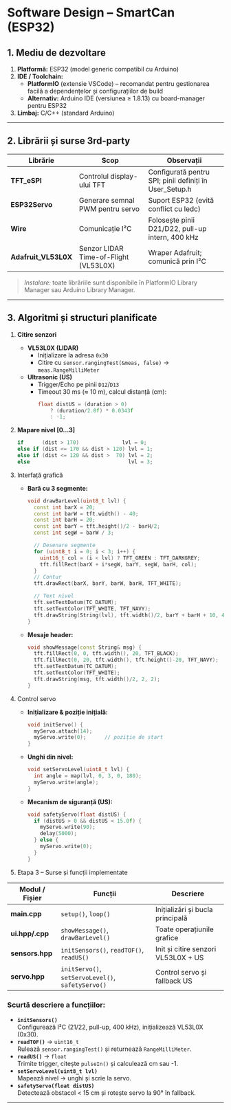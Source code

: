 # Software Design – SmartCan (ESP32)

## 1. Mediu de dezvoltare
1. **Platformă:** ESP32 (model generic compatibil cu Arduino)  
2. **IDE / Toolchain:**  
   - **PlatformIO** (extensie VSCode) – recomandat pentru gestionarea facilă a dependențelor și configurațiilor de build  
   - **Alternativ:** Arduino IDE (versiunea ≥ 1.8.13) cu board-manager pentru ESP32  
3. **Limbaj:** C/C++ (standard Arduino)

---

## 2. Librării și surse 3rd-party

| Librărie             | Scop                                  | Observații                                      |
|----------------------|---------------------------------------|-------------------------------------------------|
| **TFT_eSPI**         | Controlul display-ului TFT            | Configurată pentru SPI; pinii definiți în User_Setup.h |
| **ESP32Servo**       | Generare semnal PWM pentru servo      | Suport ESP32 (evită conflict cu ledc)           |
| **Wire**             | Comunicație I²C                       | Folosește pinii D21/D22, pull-up intern, 400 kHz|
| **Adafruit_VL53L0X** | Senzor LIDAR Time-of-Flight (VL53L0X) | Wraper Adafruit; comunică prin I²C              |

> *Instalare:* toate librăriile sunt disponibile în PlatformIO Library Manager sau Arduino Library Manager.

---

## 3. Algoritmi și structuri planificate

1. **Citire senzori**  
   - **VL53L0X (LIDAR)**  
     - Inițializare la adresa `0x30`  
     - Citire cu `sensor.rangingTest(&meas, false)` → `meas.RangeMilliMeter`  
   - **Ultrasonic (US)**  
     - Trigger/Echo pe pinii `D12`/`D13`  
     - Timeout 30 ms (≈ 10 m), calcul distanță (cm):  
       ```cpp
       float distUS = (duration > 0)
           ? (duration/2.0f) * 0.0343f
           : -1;
       ```
2. **Mapare nivel [0…3]**  
   ```cpp
   if      (dist > 170)              lvl = 0;
   else if (dist <= 170 && dist > 120) lvl = 1;
   else if (dist <= 120 && dist >  70) lvl = 2;
   else                                lvl = 3;
3. Interfață grafică  
   - **Bară cu 3 segmente:**  
     ```cpp
     void drawBarLevel(uint8_t lvl) {
       const int barX = 20;
       const int barW = tft.width() - 40;
       const int barH = 20;
       const int barY = tft.height()/2 - barH/2;
       const int segW = barW / 3;

       // Desenare segmente
       for (uint8_t i = 0; i < 3; i++) {
         uint16_t col = (i < lvl) ? TFT_GREEN : TFT_DARKGREY;
         tft.fillRect(barX + i*segW, barY, segW, barH, col);
       }
       // Contur
       tft.drawRect(barX, barY, barW, barH, TFT_WHITE);

       // Text nivel
       tft.setTextDatum(TC_DATUM);
       tft.setTextColor(TFT_WHITE, TFT_NAVY);
       tft.drawString(String(lvl), tft.width()/2, barY + barH + 10, 4);
     }
     ```
   - **Mesaje header:**  
     ```cpp
     void showMessage(const String& msg) {
       tft.fillRect(0, 0, tft.width(), 20, TFT_BLACK);
       tft.fillRect(0, 20, tft.width(), tft.height()-20, TFT_NAVY);
       tft.setTextDatum(TC_DATUM);
       tft.setTextColor(TFT_WHITE);
       tft.drawString(msg, tft.width()/2, 2, 2);
     }
     ```

4. Control servo  
   - **Inițializare & poziție inițială:**  
     ```cpp
     void initServo() {
       myServo.attach(14);
       myServo.write(0);      // poziție de start
     }
     ```
   - **Unghi din nivel:**  
     ```cpp
     void setServoLevel(uint8_t lvl) {
       int angle = map(lvl, 0, 3, 0, 180);
       myServo.write(angle);
     }
     ```
   - **Mecanism de siguranță (US):**  
     ```cpp
     void safetyServo(float distUS) {
       if (distUS > 0 && distUS < 15.0f) {
         myServo.write(90);
         delay(5000);
       } else {
         myServo.write(0);
       }
     }
     ```

5. Etapa 3 – Surse și funcții implementate

| Modul / Fișier   | Funcții                 | Descriere                                |
|------------------|-------------------------|------------------------------------------|
| **main.cpp**     | `setup()`, `loop()`     | Inițializări și bucla principală         |
| **ui.hpp/.cpp**  | `showMessage()`, `drawBarLevel()` | Toate operațiunile grafice            |
| **sensors.hpp**  | `initSensors()`, `readTOF()`, `readUS()` | Init și citire senzori VL53L0X + US |
| **servo.hpp**    | `initServo()`, `setServoLevel()`, `safetyServo()` | Control servo și fallback US |

### Scurtă descriere a funcțiilor:
- **`initSensors()`**  
  Configurează I²C (21/22, pull-up, 400 kHz), inițializează VL53L0X (0x30).
- **`readTOF()`** → `uint16_t`  
  Rulează `sensor.rangingTest()` și returnează `RangeMilliMeter`.
- **`readUS()`** → `float`  
  Trimite trigger, citește `pulseIn()` și calculează cm sau -1.
- **`setServoLevel(uint8_t lvl)`**  
  Mapează nivel → unghi și scrie la servo.
- **`safetyServo(float distUS)`**  
  Detectează obstacol < 15 cm și rotește servo la 90° în fallback.

---


